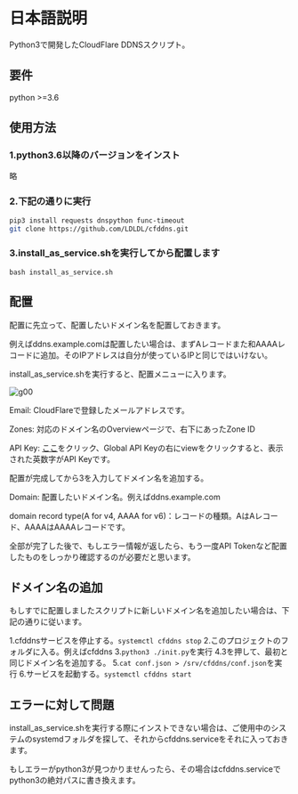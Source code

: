 # 日本語説明

Python3で開発したCloudFlare DDNSスクリプト。

## 要件

python >=3.6

## 使用方法

### 1.python3.6以降のバージョンをインスト

略

### 2.下記の通りに実行

```bash
pip3 install requests dnspython func-timeout
git clone https://github.com/LDLDL/cfddns.git
```
### 3.install_as_service.shを実行してから配置します

`bash install_as_service.sh`

## 配置

配置に先立って、配置したいドメイン名を配置しておきます。

例えばddns.example.comは配置したい場合は、まずAレコードまた和AAAAレコードに追加。そのIPアドレスは自分が使っているIPと同じではいけない。

install_as_service.shを実行すると、配置メニューに入ります。

![g00](https://user-images.githubusercontent.com/81149482/129917531-d499ae47-79ab-44b0-910b-e1f2a98fc68c.png)

Email: CloudFlareで登録したメールアドレスです。

Zones: 対応のドメイン名のOverviewページで、右下にあったZone ID

API Key: [ここ](https://dash.cloudflare.com/profile/api-tokens)をクリック、Global API Keyの右にviewをクリックすると、表示された英数字がAPI Keyです。

配置が完成してから3を入力してドメイン名を追加する。

Domain: 配置したいドメイン名。例えばddns.example.com

domain record type(A for v4, AAAA for v6)：レコードの種類。AはAレコード、AAAAはAAAAレコードです。

全部が完了した後で、もしエラー情報が返したら、もう一度API Tokenなど配置したものをしっかり確認するのが必要だと思います。

## ドメイン名の追加

もしすでに配置しましたスクリプトに新しいドメイン名を追加したい場合は、下記の通りに従います。

1.cfddnsサービスを停止する。`systemctl cfddns stop`
2.このプロジェクトのフォルダに入る。例えばcfddns
3.`python3 ./init.py`を実行
4.3を押して、最初と同じドメイン名を追加する。
5.`cat conf.json > /srv/cfddns/conf.json`を実行
6.サービスを起動する。`systemctl cfddns start`

## エラーに対して問題

install_as_service.shを実行する際にインストできない場合は、ご使用中のシステムのsystemdフォルダを探して、それからcfddns.serviceをそれに入っておきます。

もしエラーがpython3が見つかりませんったら、その場合はcfddns.serviceでpython3の絶対パスに書き換えます。
